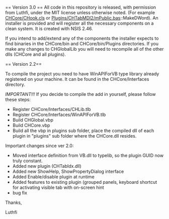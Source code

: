 == Version 3.0 ==
All code in this repository is released, with permission from Luthfi, under the MIT license
unless otherwise noted. (For example [CHCore/CHook.cls](CHCore/CHook.cls) or
[Plugins/CHTabMDI2/mPublic.bas](Plugins/CHTabMDI2/mPublic.bas)::MakeDWord).
An installer is provided and will register all the necessary components on a clean system.
It is created with NSIS 2.46.

If you intend to add/extend any of the components the installer expects to find binaries in
the CHCore/bin and CHCore/bin/Plugins directories. If you make any changes to CHGlobalLib you
will need to recompile all of the other dlls (CHCore and all plugins).


== Version 2.2==

To compile the project you need to have WinAPIForVB type library already registered
on your machine. It can be found in the CHCore/Interfaces directory.

*IMPORTANT!!!*
If you decide to compile the add in yourself, please follow these steps:

- Register CHCore/Interfaces/CHLib.tlb
- Register CHCore/Interfaces/WinAPIForVB.tlb
- Build CHGlobal.vbp
- Build CHCore.vbp
- Build all the vbp in plugins sub folder, place the compiled dll of each plugin in "plugins"
  sub folder where the CHCore.dll resides.


Important changes since ver 2.0:

- Moved interface definition from VB.dll to typelib, so the plugin GUID now truly constant.
- Added new plugin (CHTabIdx.dll)
- Added new ShowHelp, ShowPropertyDialog interface
- Added Enable/disable plugin at runtime
- Added features to existing plugin (grouped panels, keyboard shortcut for activating visible tab
  with on-screen hint
- bug fix


Thanks,

Luthfi
